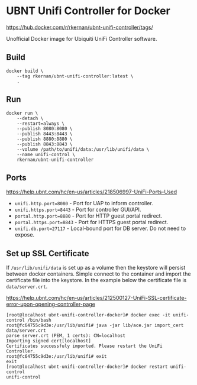# UBNT Unifi Controller for Docker

https://hub.docker.com/r/rkernan/ubnt-unifi-controller/tags/

Unofficial Docker image for Ubiquiti UniFi Controller software.

## Build

```
docker build \
    --tag rkernan/ubnt-unifi-controller:latest \
    .
```

## Run

```
docker run \
    --detach \
    --restart=always \
    --publish 8080:8080 \
    --publish 8443:8443 \
    --publish 8880:8880 \
    --publish 8843:8843 \
    --volume /path/to/unifi/data:/usr/lib/unifi/data \
    --name unifi-control \
    rkernan/ubnt-unifi-controller
```

## Ports

https://help.ubnt.com/hc/en-us/articles/218506997-UniFi-Ports-Used

- `unifi.http.port=8080` - Port for UAP to inform controller.
- `unifi.https.port=8443` - Port for controller GUI/API.
- `portal.http.port=8880` - Port for HTTP guest portal redirect.
- `portal.https.port=8843` - Port for HTTPS guest portal redirect.
- `unifi.db.port=27117` - Local-bound port for DB server. Do not need to expose.

## Set up SSL Certificate

If `/usr/lib/unifi/data` is set up as a volume then the keystore will persist between docker containers. Simple connect to the container and import the certificate file into the keystore. In the example below the certificate file is `data/server.crt`.

https://help.ubnt.com/hc/en-us/articles/212500127-UniFi-SSL-certificate-error-upon-opening-controller-page

```
[root@localhost ubnt-unifi-controller-docker]# docker exec -it unifi-control /bin/bash
root@fc64755c9d3e:/usr/lib/unifi# java -jar lib/ace.jar import_cert data/server.crt
parse server.crt (PEM, 1 certs): CN=localhost
Importing signed cert[localhost]
Certificates successfuly imported. Please restart the UniFi Controller.
root@fc64755c9d3e:/usr/lib/unifi# exit
exit
[root@localhost ubnt-unifi-controller-docker]# docker restart unifi-control
unifi-control
```
